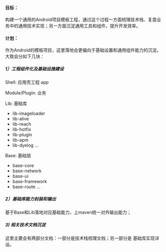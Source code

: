 #### 目标：
构建一个通用的Android项目模板工程，通过这个过程一方面梳理技术栈、复盘业务中的通用技术实现；另一方面沉淀通用工具和组件，提升开发效率。

#### 计划：
作为Android的模板项目，这里落地会更偏向于基础设置和通用组件能力的沉淀。大致会分如下几块：
##### 1）工程组件化及基础设施建设
Shell: 应用壳工程 app

Module/Plugin: 业务

Lib: 基础库
- lib-imageloader
- lib-alive
- lib-reach
- lib-hotfix
- lib-plugin
- lib-apm
- lib-dyelog
  ...

Base: 基础层
- base-core
- base-network
- base-ui
- base-framework
- base-route
  ...
##### 2）基础库能力封装和输出

基于Base和Lib落地对应基础能力，上maven统一对外输出能力；

##### 3) 相关技术文档沉淀

这里主要会有两部分文档：一部分是技术栈梳理文档；另一部分是
基础库实现详设。